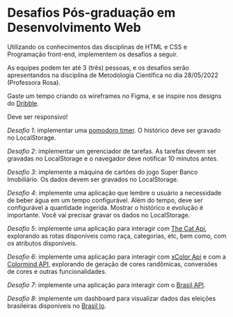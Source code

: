 # Desafios Pós-graduação em Desenvolvimento Web


Utilizando os conhecimentos das disciplinas de HTML e CSS e Programação front-end, implementem os desafios a seguir.

As equipes podem ter até 3 (três) pessoas, e os desafios serão apresentandos na disciplina de Metodologia Científica no dia 28/05/2022 (Professora Rosa).

Gaste um tempo criando os wireframes no Figma, e se inspire nos designs do [Dribble](https://dribbble.com/).

Deve ser responsivo!


*Desafio 1*: implementar uma [pomodoro timer](https://pt.wikipedia.org/wiki/T%C3%A9cnica_pomodoro). O histórico deve ser gravado no LocalStorage.

*Desafio 2*: implementar um gerenciador de tarefas. As tarefas devem ser gravadas no LocalStorage e o navegador deve notificar 10 minutos antes.

*Desafio 3*: implemente a máquina de cartões do jogo Super Banco Imobiliário. Os dados devem ser gravados no LocalStorage.

*Desafio 4*: implemente uma aplicação que lembre o usuário a necessidade de beber água em um tempo configurável. Além do tempo, deve ser configurável a quantidade ingerida. Mostrar o histórico e evolução é importante. Você vai precisar gravar os dados no LocalStorage.

*Desafio 5*: implemente uma aplicação para interagir com [The Cat Api](https://docs.thecatapi.com/), explorando as rotas disponíveis como raça, categorias, etc, bem como, com os atributos disponíveis.

*Desafio 6*: implemente uma aplicação para interagir com [xColor Api](https://x-colors.herokuapp.com/?ref=publicapis.dev) e com a [Colormind API](http://colormind.io/api-access/?ref=publicapis.dev), explorando de geração de cores randômicas, conversões de cores e outras funcionalidades.

*Desafio 7*: implemente uma aplicação para interagir com o [Brasil API](https://brasilapi.com.br/docs).

*Desafio 8*: implemente um dashboard para visualizar dados das eleições brasileiras disponíveis no [Brasil Io](https://brasil.io/dataset/eleicoes-brasil/candidatos/).
